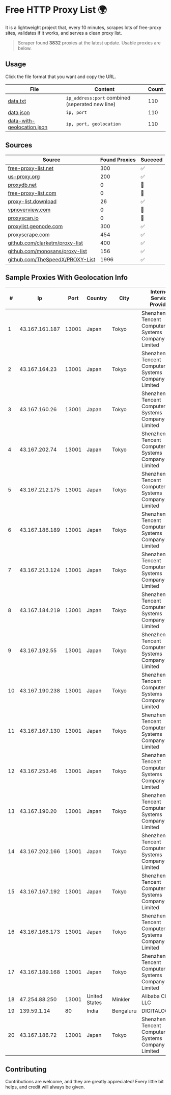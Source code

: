 
# Free HTTP Proxy List 🌍

It is a lightweight project that, every 10 minutes, scrapes lots of free-proxy sites, validates if it works, and serves a clean proxy list.


> Scraper found **3832** proxies at the latest update. Usable proxies are below.

## Usage

Click the file format that you want and copy the URL.


|File|Content|Count|
|----|-------|-----|
|[data.txt](https://raw.githubusercontent.com/themiralay/Proxy-List-World/master/data.txt)|`ip_address:port` combined (seperated new line)|110|
|[data.json](https://raw.githubusercontent.com/themiralay/Proxy-List-World/master/data.json)|`ip, port`|110|
|[data-with-geolocation.json](https://raw.githubusercontent.com/themiralay/Proxy-List-World/master/data-with-geolocation.json)|`ip, port, geolocation`|110|

## Sources

|Source|Found Proxies|Succeed|
|------|-------------|-------|
|[free-proxy-list.net](https://free-proxy-list.net)|300|✅|
|[us-proxy.org](https://www.us-proxy.org)|200|✅|
|[proxydb.net](http://proxydb.net)|0|🚫|
|[free-proxy-list.com](https://free-proxy-list.com/?page=&port=&type%5B%5D=http&type%5B%5D=https&up_time=0&search=Search)|0|🚫|
|[proxy-list.download](https://www.proxy-list.download/HTTP)|26|✅|
|[vpnoverview.com](https://vpnoverview.com/privacy/anonymous-browsing/free-proxy-servers)|0|🚫|
|[proxyscan.io](https://www.proxyscan.io)|0|🚫|
|[proxylist.geonode.com](https://proxylist.geonode.com/api/proxy-list?limit=300&page=1&sort_by=lastChecked&sort_type=desc&protocols=http,https)|300|✅|
|[proxyscrape.com](https://api.proxyscrape.com/v2/?request=displayproxies&protocol=http&timeout=10000&country=all&ssl=all&anonymity=all)|454|✅|
|[github.com/clarketm/proxy-list](https://raw.githubusercontent.com/clarketm/proxy-list/master/proxy-list-raw.txt)|400|✅|
|[github.com/monosans/proxy-list](https://raw.githubusercontent.com/monosans/proxy-list/main/proxies/http.txt)|156|✅|
|[github.com/TheSpeedX/PROXY-List](https://raw.githubusercontent.com/TheSpeedX/PROXY-List/master/http.txt)|1996|✅|


## Sample Proxies With Geolocation Info

|#|Ip|Port|Country|City|Internet Service Provider|
|-|--|----|-------|----|-------------------------|
|1|43.167.161.187|13001|Japan|Tokyo|Shenzhen Tencent Computer Systems Company Limited|
|2|43.167.164.23|13001|Japan|Tokyo|Shenzhen Tencent Computer Systems Company Limited|
|3|43.167.160.26|13001|Japan|Tokyo|Shenzhen Tencent Computer Systems Company Limited|
|4|43.167.202.74|13001|Japan|Tokyo|Shenzhen Tencent Computer Systems Company Limited|
|5|43.167.212.175|13001|Japan|Tokyo|Shenzhen Tencent Computer Systems Company Limited|
|6|43.167.186.189|13001|Japan|Tokyo|Shenzhen Tencent Computer Systems Company Limited|
|7|43.167.213.124|13001|Japan|Tokyo|Shenzhen Tencent Computer Systems Company Limited|
|8|43.167.184.219|13001|Japan|Tokyo|Shenzhen Tencent Computer Systems Company Limited|
|9|43.167.192.55|13001|Japan|Tokyo|Shenzhen Tencent Computer Systems Company Limited|
|10|43.167.190.238|13001|Japan|Tokyo|Shenzhen Tencent Computer Systems Company Limited|
|11|43.167.167.130|13001|Japan|Tokyo|Shenzhen Tencent Computer Systems Company Limited|
|12|43.167.253.46|13001|Japan|Tokyo|Shenzhen Tencent Computer Systems Company Limited|
|13|43.167.190.20|13001|Japan|Tokyo|Shenzhen Tencent Computer Systems Company Limited|
|14|43.167.202.166|13001|Japan|Tokyo|Shenzhen Tencent Computer Systems Company Limited|
|15|43.167.167.192|13001|Japan|Tokyo|Shenzhen Tencent Computer Systems Company Limited|
|16|43.167.168.173|13001|Japan|Tokyo|Shenzhen Tencent Computer Systems Company Limited|
|17|43.167.189.168|13001|Japan|Tokyo|Shenzhen Tencent Computer Systems Company Limited|
|18|47.254.88.250|13001|United States|Minkler|Alibaba Cloud LLC|
|19|139.59.1.14|80|India|Bengaluru|DIGITALOCEAN|
|20|43.167.186.72|13001|Japan|Tokyo|Shenzhen Tencent Computer Systems Company Limited|



## Contributing

Contributions are welcome, and they are greatly appreciated! Every
little bit helps, and credit will always be given.


